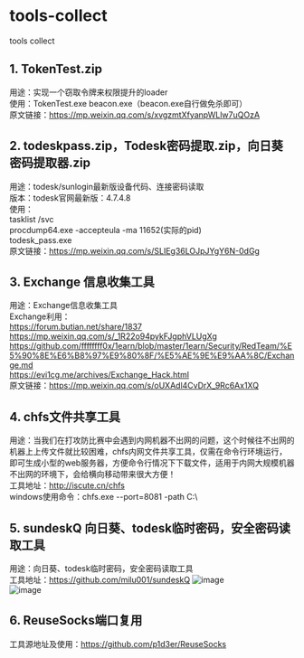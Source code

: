 # tools-collect
tools collect

## 1. TokenTest.zip    
用途：实现一个窃取令牌来权限提升的loader   
使用：TokenTest.exe beacon.exe（beacon.exe自行做免杀即可）   
原文链接：https://mp.weixin.qq.com/s/xvgzmtXfyanpWLlw7uQOzA   

## 2. todeskpass.zip，Todesk密码提取.zip，向日葵密码提取器.zip
用途：todesk/sunlogin最新版设备代码、连接密码读取   
版本：todesk官网最新版：4.7.4.8   
使用：   
tasklist /svc   
procdump64.exe -accepteula -ma 11652(实际的pid)   
todesk_pass.exe   
原文链接：https://mp.weixin.qq.com/s/SLIEg36LOJpJYgY6N-0dGg    

## 3. Exchange 信息收集工具
用途：Exchange信息收集工具    
Exchange利用：    
https://forum.butian.net/share/1837    
https://mp.weixin.qq.com/s/_1R22o94pykFJgphVLUgXg    
https://github.com/ffffffff0x/1earn/blob/master/1earn/Security/RedTeam/%E5%90%8E%E6%B8%97%E9%80%8F/%E5%AE%9E%E9%AA%8C/Exchange.md    
https://evi1cg.me/archives/Exchange_Hack.html    
原文链接：https://mp.weixin.qq.com/s/oUXAdl4CvDrX_9Rc6Ax1XQ    

## 4. chfs文件共享工具
用途：当我们在打攻防比赛中会遇到内网机器不出网的问题，这个时候往不出网的机器上上传文件就比较困难，chfs内网文件共享工具，仅需在命令行环境运行，即可生成小型的web服务器，方便命令行情况下下载文件，适用于内网大规模机器不出网的环境下，会给横向移动带来很大方便！    
工具地址：http://iscute.cn/chfs    
windows使用命令：chfs.exe --port=8081 -path C:\\    

## 5. sundeskQ 向日葵、todesk临时密码，安全密码读取工具
用途：向日葵、todesk临时密码，安全密码读取工具    
工具地址：https://github.com/milu001/sundeskQ
![image](https://github.com/user-attachments/assets/7cfe4b22-e91b-4827-a4a6-4eceec66610e)    
![image](https://github.com/user-attachments/assets/c0c23f85-95b5-40e6-83a2-e6c1675ef726)    

## 6. ReuseSocks端口复用
工具源地址及使用：https://github.com/p1d3er/ReuseSocks   




